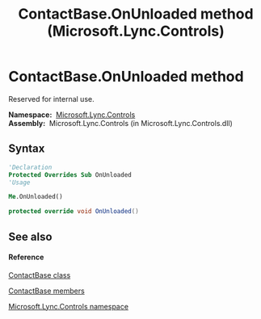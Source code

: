 ﻿---
title: ContactBase.OnUnloaded method  (Microsoft.Lync.Controls)
TOCTitle: 'OnUnloaded method '
ms:assetid: M:Microsoft.Lync.Controls.ContactBase.OnUnloaded_DI_3_UC_OCS14MrefLyncWPF
ms:mtpsurl: https://msdn.microsoft.com/en-us/library/microsoft.lync.controls.contactbase.onunloaded_di_3_uc_ocs14mreflyncwpf(v=office.15)
ms:contentKeyID: 48599320
ms.date: 07/28/2014
mtps_version: v=office.15
f1_keywords:
- Microsoft.Lync.Controls.ContactBase.OnUnloaded
dev_langs:
- CSharp
- JScript
- VB
- other
---

# ContactBase.OnUnloaded method

Reserved for internal use.

**Namespace:**  [Microsoft.Lync.Controls](microsoft-lync-controls-namespace_1.md)  
**Assembly:**  Microsoft.Lync.Controls (in Microsoft.Lync.Controls.dll)

## Syntax

``` vb
'Declaration
Protected Overrides Sub OnUnloaded
'Usage

Me.OnUnloaded()
```

``` csharp
protected override void OnUnloaded()
```

## See also

#### Reference

[ContactBase class](contactbase-class-microsoft-lync-controls_1.md)

[ContactBase members](contactbase-members-microsoft-lync-controls_1.md)

[Microsoft.Lync.Controls namespace](microsoft-lync-controls-namespace_1.md)

